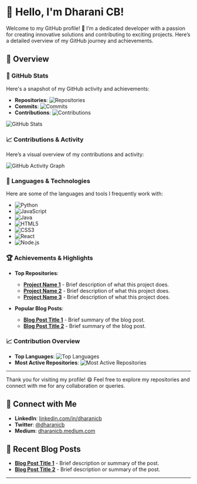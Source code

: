 # 👋 Hello, I'm Dharani CB!

Welcome to my GitHub profile! 🎉 I’m a dedicated developer with a passion for creating innovative solutions and contributing to exciting projects. Here’s a detailed overview of my GitHub journey and achievements.

## 🚀 Overview

### 🔢 GitHub Stats

Here's a snapshot of my GitHub activity and achievements:

- **Repositories**: ![Repositories](https://img.shields.io/badge/Repositories-![repo_count](https://img.shields.io/github/repositories/dharanicb98?style=flat-square&color=brightgreen))
- **Commits**: ![Commits](https://img.shields.io/badge/Commits-![commits_count](https://img.shields.io/github/commit-activity/m/dharanicb98?style=flat-square&color=blue))
- **Contributions**: ![Contributions](https://img.shields.io/badge/Contributions-![contributions_count](https://img.shields.io/github/contributions/dharanicb98?style=flat-square&color=orange))

![GitHub Stats](https://github-readme-stats.vercel.app/api?username=dharanicb98&show_icons=true&count_private=true&hide_title=true&theme=radical)

### 📈 Contributions & Activity

Here’s a visual overview of my contributions and activity:

![GitHub Activity Graph](https://activity-graph.herokuapp.com/graph?username=dharanicb98&theme=react-dark)

### 🔧 Languages & Technologies

Here are some of the languages and tools I frequently work with:

- ![Python](https://img.shields.io/badge/-Python-3776AB?logo=python&logoColor=white)
- ![JavaScript](https://img.shields.io/badge/-JavaScript-F7DF1E?logo=javascript&logoColor=black)
- ![Java](https://img.shields.io/badge/-Java-007396?logo=java&logoColor=white)
- ![HTML5](https://img.shields.io/badge/-HTML5-E34F26?logo=html5&logoColor=white)
- ![CSS3](https://img.shields.io/badge/-CSS3-1572B6?logo=css3&logoColor=white)
- ![React](https://img.shields.io/badge/-React-61DAFB?logo=react&logoColor=black)
- ![Node.js](https://img.shields.io/badge/-Node.js-339933?logo=node.js&logoColor=white)

### 🏆 Achievements & Highlights

- **Top Repositories**:
    - [**Project Name 1**](https://github.com/dharanicb98/project1) - Brief description of what this project does.
    - [**Project Name 2**](https://github.com/dharanicb98/project2) - Brief description of what this project does.
    - [**Project Name 3**](https://github.com/dharanicb98/project3) - Brief description of what this project does.

- **Popular Blog Posts**:
    - [**Blog Post Title 1**](http://yourwebsite.com/blog/post1) - Brief summary of the blog post.
    - [**Blog Post Title 2**](http://yourwebsite.com/blog/post2) - Brief summary of the blog post.

### 📈 Contribution Overview

- **Top Languages**: ![Top Languages](https://github-readme-stats.vercel.app/api/top-langs/?username=dharanicb98&layout=compact&theme=radical)
- **Most Active Repositories**: ![Most Active Repositories](https://github-readme-stats.vercel.app/api/pin/?username=dharanicb98&repo=repo-name)

---

Thank you for visiting my profile! 😄 Feel free to explore my repositories and connect with me for any collaboration or queries.

## 🤝 Connect with Me

- **LinkedIn**: [linkedin.com/in/dharanicb](https://www.linkedin.com/in/dharanicb/)
- **Twitter**: [@dharanicb](https://twitter.com/dharanicb)
- **Medium**: [dharanicb.medium.com](https://dharanicb.medium.com)

## 📝 Recent Blog Posts

- [**Blog Post Title 1**](http://yourwebsite.com/blog/post1) - Brief description or summary of the post.
- [**Blog Post Title 2**](http://yourwebsite.com/blog/post2) - Brief description or summary of the post.

---
